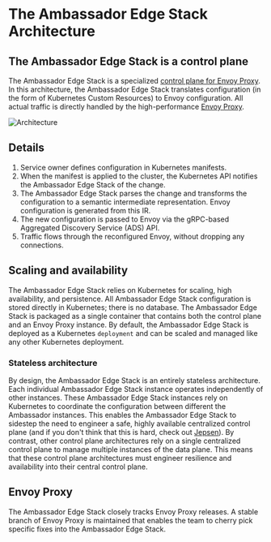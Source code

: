 # The Ambassador Edge Stack Architecture

## The Ambassador Edge Stack is a control plane

The Ambassador Edge Stack is a specialized [control plane for Envoy Proxy](https://blog.getambassador.io/the-importance-of-control-planes-with-service-meshes-and-front-proxies-665f90c80b3d). In this architecture, the Ambassador Edge Stack translates configuration (in the form of Kubernetes Custom Resources) to Envoy configuration. All actual traffic is directly handled by the high-performance [Envoy Proxy](https://www.envoyproxy.io).

![Architecture](../../doc-images/ambassador-arch.png)

## Details

1. Service owner defines configuration in Kubernetes manifests.
2. When the manifest is applied to the cluster, the Kubernetes API notifies the Ambassador Edge Stack of the change.
3. The Ambassador Edge Stack parses the change and transforms the configuration to a semantic intermediate representation. Envoy configuration is generated from this IR.
4. The new configuration is passed to Envoy via the gRPC-based Aggregated Discovery Service (ADS) API.
5. Traffic flows through the reconfigured Envoy, without dropping any connections.

## Scaling and availability

The Ambassador Edge Stack relies on Kubernetes for scaling, high availability, and persistence. All Ambassador Edge Stack configuration is stored directly in Kubernetes; there is no database. The Ambassador Edge Stack is packaged as a single container that contains both the control plane and an Envoy Proxy instance. By default, the Ambassador Edge Stack is deployed as a Kubernetes `deployment` and can be scaled and managed like any other Kubernetes deployment.

### Stateless architecture

By design, the Ambassador Edge Stack is an entirely stateless architecture. Each individual Ambassador Edge Stack instance operates independently of other instances. These Ambassador Edge Stack instances rely on Kubernetes to coordinate the configuration between different the Ambassador instances. This enables the Ambassador Edge Stack to sidestep the need to engineer a safe, highly available centralized control plane (and if you don't think that this is hard, check out [Jepsen](https://jepsen.io)). By contrast, other control plane architectures rely on a single centralized control plane to manage multiple instances of the data plane. This means that these control plane architectures must engineer resilience and availability into their central control plane.

## Envoy Proxy

The Ambassador Edge Stack closely tracks Envoy Proxy releases. A stable branch of Envoy Proxy is maintained that enables the team to cherry pick specific fixes into the Ambassador Edge Stack.
